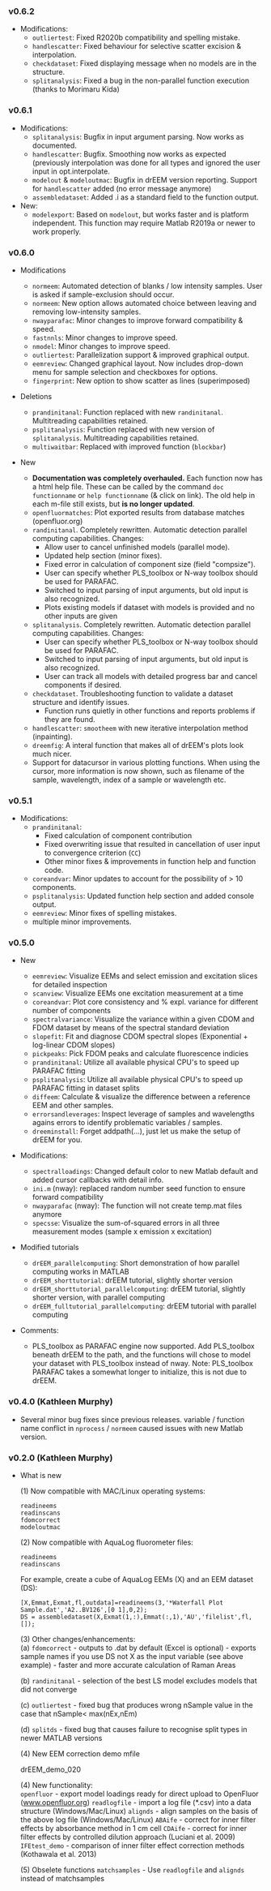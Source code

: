 ### v0.6.2
- Modifications:
  - `outliertest`: Fixed R2020b compatibility and spelling mistake.
  - `handlescatter`: Fixed behaviour for selective scatter excision & interpolation.
  - `checkdataset`: Fixed displaying message when no models are in the structure.
  - `splitanalysis`: Fixed a bug in the non-parallel function execution (thanks to Morimaru Kida)

### v0.6.1
- Modifications:
  - `splitanalysis`: Bugfix in input argument parsing. Now works as documented.
  - `handlescatter`: Bugfix. Smoothing now works as expected (previously interpolation was done for all types and ignored the user input in opt.interpolate.
  - `modelout` & `modeloutmac`: Bugfix in drEEM version reporting. Support for `handlescatter` added (no error message anymore)
  - `assembledataset`: Added .i as a standard field to the function output.
- New:
  - `modelexport`: Based on `modelout`, but works faster and is platform independent.
     This function may require Matlab R2019a or newer to work properly.

### v0.6.0
- Modifications
  - `normeem`: Automated detection of blanks / low intensity samples. User is asked if sample-exclusion should occur.
  - `normeem`: New option allows automated choice between leaving and removing low-intensity samples.
  - `nwayparafac`: Minor changes to improve forward compatibility & speed.
  - `fastnnls`: Minor changes to improve speed.
  - `nmodel`: Minor changes to improve speed.
  - `outliertest`: Parallelization support & improved graphical output.
  - `eemreview`: Changed graphical layout. Now includes drop-down menu for sample selection and checkboxes for options.
  - `fingerprint`: New option to show scatter as lines (superimposed)

- Deletions
  - `prandinitanal`: Function replaced with new `randinitanal`. Multitreading capabilities retained.
  - `psplitanalysis`: Function replaced with new version of `splitanalysis`. Multitreading capabilities retained.
  - `multiwaitbar`: Replaced with improved function (`blockbar`)

- New
  - **Documentation was completely overhauled.** Each function now has a html help file. These can be called
    by the command `doc functionname` or `help functionname` (& click on link).
    The old help in each m-file still exists, but **is no longer updated**.
  - `openfluormatches`: Plot exported results from database matches (openfluor.org)
  - `randinitanal`. Completely rewritten. Automatic detection parallel computing capabilities. Changes:
    - Allow user to cancel unfinished models (parallel mode).
    - Updated help section (minor fixes).
    - Fixed error in calculation of component size (field "compsize").
    - User can specify whether PLS_toolbox or N-way toolbox should be used for PARAFAC.
    - Switched to input parsing of input arguments, but old input is also recognized.
    - Plots existing models if dataset with models is provided and no other inputs are given
  - `splitanalysis`. Completely rewritten. Automatic detection parallel computing capabilities. Changes:
    - User can specify whether PLS_toolbox or N-way toolbox should be used for PARAFAC.
    - Switched to input parsing of input arguments, but old input is also recognized.
	- User can track all models with detailed progress bar and cancel components if desired.
  - `checkdataset`. Troubleshooting function to validate a dataset structure and identify issues.
    - Function runs quietly in other functions and reports problems if they are found.
  - `handlescatter`: `smootheem` with new iterative interpolation method (inpainting).
  - `dreemfig`: A interal function that makes all of drEEM's plots look much nicer.
  - Support for datacursor in various plotting functions. When using the cursor, more information is
    now shown, such as filename of the sample, wavelength, index of a sample or wavelength etc.

### v0.5.1
- Modifications:
  - `prandinitanal`: 
    - Fixed calculation of component contribution
    - Fixed overwriting issue that resulted in cancellation of user input to convergence criterion (`CC`)
    - Other minor fixes & improvements in function help and function code.
  - `coreandvar`: Minor updates to account for the possibility of > 10 components.
  - `psplitanalysis`: Updated function help section and added console output.
  - `eemreview`: Minor fixes of spelling mistakes.
  - multiple minor improvements.

### v0.5.0
- New
  - `eemreview`: Visualize EEMs and select emission and excitation slices for detailed inspection
  - `scanview`: Visualize EEMs one excitation measurement at a time
  - `coreandvar`: Plot core consistency and % expl. variance for different number of components
  - `spectralvariance`: Visualize the variance within a given CDOM and FDOM dataset by means of the spectral standard deviation
  - `slopefit`: Fit and diagnose CDOM spectral slopes (Exponential + log-linear CDOM slopes)
  - `pickpeaks`: Pick FDOM peaks and calculate fluorescence indicies
  - `prandinitanal`: Utilize all available physical CPU's to speed up PARAFAC fitting
  - `psplitanalysis`: Utilize all available physical CPU's to speed up PARAFAC fitting in dataset splits
  - `diffeem`: Calculate & visualize the difference between a reference EEM and other samples.
  - `errorsandleverages`: Inspect leverage of samples and wavelengths agains errors to identify problematic variables / samples.
  - `dreeminstall`: Forget addpath(...), just let us make the setup of drEEM for you.
  

- Modifications: 
  - `spectralloadings`: Changed default color to new Matlab default and added cursor callbacks with detail info.
  - `ini.m` (nway): replaced random number seed function to ensure forward compatibility 
  - `nwayparafac` (nway): The function will not create temp.mat files anymore
  - `specsse`: Visualize the sum-of-squared errors in all three measurement modes (sample x emission x excitation)

- Modified tutorials
  - `drEEM_parallelcomputing`: 				 Short demonstration of how parallel computing works in MATLAB
  - `drEEM_shorttutorial`:     				 drEEM tutorial, slightly shorter version
  - `drEEM_shorttutorial_parallelcomputing`: drEEM tutorial, slightly shorter version, with parallel computing
  - `drEEM_fulltutorial_parallelcomputing`:	 drEEM tutorial with parallel computing

- Comments:
  - PLS_toolbox as PARAFAC engine now supported. Add PLS_toolbox beneath drEEM to the path, and the functions will chose to model your dataset with PLS_toolbox instead of nway. Note: PLS_toolbox PARAFAC takes a somewhat longer to initialize, this is not due to drEEM.

### v0.4.0 (Kathleen Murphy)
- Several minor bug fixes since previous releases. variable / function name conflict in `nprocess` / `normeem` caused issues with new Matlab version.

### v0.2.0 (Kathleen Murphy)

- What is new

  (1) Now compatible with MAC/Linux operating systems:
    ```
	readineems
	readinscans
	fdomcorrect
	modeloutmac
    ```

  (2) Now compatible with AquaLog fluorometer files:
    ```
	readineems
	readinscans
    ```

	For example, create a cube of AquaLog EEMs (X) and an EEM dataset (DS):
	```
    [X,Emmat,Exmat,fl,outdata]=readineems(3,'*Waterfall Plot Sample.dat','A2..BV126',[0 1],0,2);
	DS = assembledataset(X,Exmat(1,:),Emmat(:,1),'AU','filelist',fl,[]);
    ```

  (3) Other changes/enhancements:	
	 (a) `fdomcorrect`
 	   - outputs to .dat by default (Excel is optional)
	   - exports sample names if you use DS not X as the input variable (see above example)
	   - faster and more accurate calculation of Raman Areas
	   
	 (b) `randinitanal`
	   - selection of the best LS model excludes models that did not converge
	  
	 (c) `outliertest`
	   - fixed bug that produces wrong nSample value in the case that nSample< max(nEx,nEm)
	   
	 (d) `splitds`
	   - fixed bug that causes failure to recognise split types in newer MATLAB versions

  (4) New EEM correction demo mfile

	drEEM_demo_020
	   
  (4) New functionality:	
	`openfluor` - export model loadings ready for direct upload to OpenFluor (www.openfluor.org)
	`readlogfile` - import a log file (*.csv) into a data structure (Windows/Mac/Linux)
	`alignds` - align samples on the basis of the above log file (Windows/Mac/Linux)
	`ABAife` - correct for inner filter effects by absorbance method in 1 cm cell
	`CDAife` - correct for inner filter effects by controlled dilution approach (Luciani et al. 2009)
	`IFEtest_demo` - comparison of inner filter effect correction methods (Kothawala et al. 2013)
	
  (5) Obselete functions
    `matchsamples` - Use `readlogfile` and `alignds` instead of matchsamples
